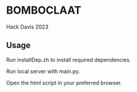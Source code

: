 # BOMBOCLAAT
Hack Davis 2023

## Usage

Run installDep.zh to install required dependencies.

Run local server with main.py.

Open the html script in your preferred browser.

